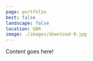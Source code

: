 ```yaml
---
page: portfolio
best: false
landscape: false
location: GBR
image: ./images/download-9.jpg
---
```

Content goes here!
